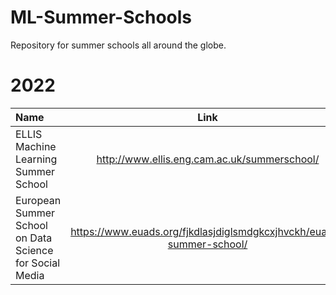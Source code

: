 # ML-Summer-Schools
Repository for summer schools all around the globe.

# 2022
| Name | Link | Deadline/Dates | Location | 
| :--- | :----: | :----:  | ----:   | 
| ELLIS Machine Learning Summer School | http://www.ellis.eng.cam.ac.uk/summerschool/ | 22nd May |  UK |
| European Summer School on Data Science for Social Media | https://www.euads.org/fjkdlasjdiglsmdgkcxjhvckh/euads-summer-school/ | 15-17th June |  Luxembourg |
